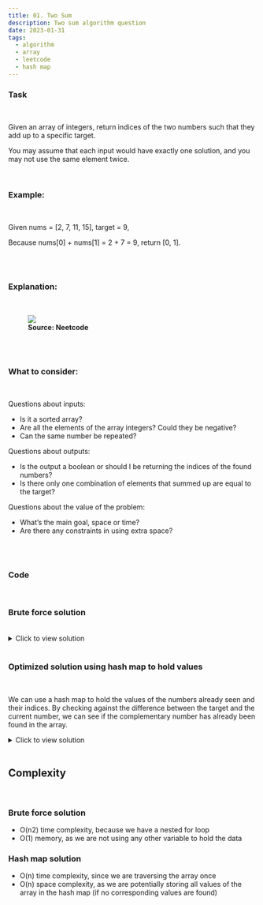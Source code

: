 ```yaml
---
title: 01. Two Sum
description: Two sum algorithm question
date: 2023-01-31
tags:
  - algorithm
  - array
  - leetcode
  - hash map
---
```


### Task

<br />

Given an array of integers, return indices of the two numbers such that they add up to a specific target.

You may assume that each input would have exactly one solution, and you may not use the same element twice.

<br />

### Example:

<br />

Given nums = [2, 7, 11, 15], target = 9,

Because nums[0] + nums[1] = 2 + 7 = 9,
return [0, 1].

<br />
<br />

### Explanation:

<br />

<figure>
<img class="blogPostImage" src="../assets/images/twoSum.png">
<figcaption><b>Source: Neetcode</b></figcaption>
</figure>

<br />
<br />

### What to consider:

<br />

Questions about inputs:

- Is it a sorted array?
- Are all the elements of the array integers? Could they be negative?
- Can the same number be repeated?

Questions about outputs:

- Is the output a boolean or should I be returning the indices of the found numbers?
- Is there only one combination of elements that summed up are equal to the target?

Questions about the value of the problem:

- What’s the main goal, space or time?
- Are there any constraints in using extra space?

<br />
<br />

### Code

<br />

### Brute force solution

<br />

<details>
  <summary>Click to view solution</summary>

```js
var twoSum = function (nums, target) {
  for (let i = 0; i < nums.length; i++) {
    for (let j = i + 1; j < nums.length; j++) {
      if (target === nums[i] + nums[j]) {
        return [i, j];
      }
    }
  }
  return [];
};

twoSum([2, 7, 11, 15], 9);
```

</details>

<br />

### Optimized solution using hash map to hold values

<br />

We can use a hash map to hold the values of the numbers already seen and their indices. By checking against the difference between the target and the current number, we can see if the complementary number has already been found in the array.

<details>
  <summary>Click to view solution</summary>

```js
var twoSum = function (nums, target) {
  // the purpose of the object is to store the numbers we have seen and the indexes they appear at
  const seenNums = {};
  for (let i = 0; i < nums.length; i++) {
    let n = nums[i];
    // amount needed to add to the current number to get to the target
    // if the number has already been added to the object,
    //return its index (saved in the object) and the current index
    if (seenNums[target - n] !== undefined) {
      return [seenNums[target - n], i];
    }
    // if the number has not been seen yet, add it to the object
    seenNums[n] = i;
  }
  return [];
};

twoSum([2, 7, 11, 15], 9);
```

</details>

<br />

## Complexity

<br />

### Brute force solution

- O(n2) time complexity, because we have a nested for loop
- O(1) memory, as we are not using any other variable to hold the data

### Hash map solution

- O(n) time complexity, since we are traversing the array once
- O(n) space complexity, as we are potentially storing all values of the array in the hash map (if no corresponding values are found)
